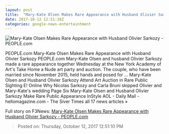 ```yaml
---
layout: post
title:  "Mary-Kate Olsen Makes Rare Appearance with Husband Olivier Sarkozy - PEOPLE.com"
date: 2017-10-12 12:51:10Z
categories: google-news-entertaintment
---
```


![Mary-Kate Olsen Makes Rare Appearance with Husband Olivier Sarkozy - PEOPLE.com](http://peopledotcom.files.wordpress.com/2017/10/sarkozy-olsen-2000.jpg?crop=0px%2C37px%2C1333px%2C700px&resize=1200%2C630)

PEOPLE.com Mary-Kate Olsen Makes Rare Appearance with Husband Olivier Sarkozy PEOPLE.com Mary-Kate Olsen and husband Olivier Sarkozy made a rare appearance together Wednesday at the New York Academy of Art's Take Home a Nude art party and auction. The couple, who have been married since November 2015, held hands and posed for ... Mary-Kate Olsen and Husband Olivier Sarkozy Attend Art Auction in Rare Public Sighting E! Online Why Nicolas Sarkozy and Carla Bruni skipped Olivier and Mary-Kate's wedding Page Six Mary-Kate Olsen and Husband Olivier Sarkozy Make Rare Public Appearance InStyle AOL - Daily Mail - hellomagazine.com - The Siver Times all 17 news articles »


Full story on F3News: [Mary-Kate Olsen Makes Rare Appearance with Husband Olivier Sarkozy - PEOPLE.com](http://www.f3nws.com/n/WBZeAB)

> Posted on: Thursday, October 12, 2017 12:51:10 PM
